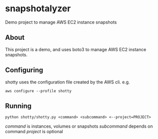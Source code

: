 # snapshotalyzer
Demo project to manage AWS EC2 instance snapshots

## About

This project is a demo, and uses boto3 to manage AWS EC2 instance snapshots.

## Configuring

shotty uses the configuration file created by the AWS cli. e.g.

`aws configure --profile shotty`

## Running

`python shotty/shotty.py <command> <subcommand> <--project=PROJECT>`

*command* is instances, volumes or snapshots
*subcommand* depends on command
*project* is optional
